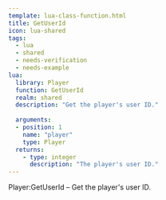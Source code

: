 ```yaml
---
template: lua-class-function.html
title: GetUserId
icon: lua-shared
tags:
  - lua
  - shared
  - needs-verification
  - needs-example
lua:
  library: Player
  function: GetUserId
  realm: shared
  description: "Get the player's user ID."
  
  arguments:
  - position: 1
    name: "player"
    type: Player
  returns:
    - type: integer
      description: "The player's user ID."
---
```


<div class="lua__search__keywords">
Player:GetUserId &#x2013; Get the player's user ID.
</div>
